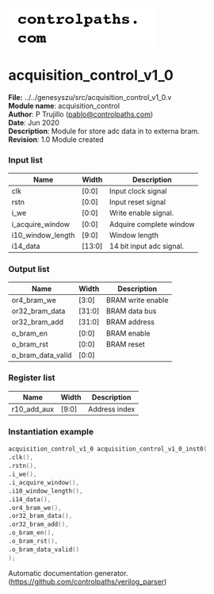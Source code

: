 ![image](logo.png)
#  acquisition_control_v1_0 
 **File:** ../../genesyszu/src/acquisition_control_v1_0.v  
**Module name**\: acquisition_control  
**Author**\: P Trujillo (pablo@controlpaths.com\)  
**Date**\: Jun 2020  
**Description**\: Module for store adc data in to externa bram.  
**Revision**\: 1.0 Module created  

### Input list  
|**Name**|**Width**|**Description**|  
|-|-|-|  
|clk|[0:0]|Input clock signal|  
|rstn|[0:0]|Input reset signal|  
|i_we|[0:0]|Write enable signal.|  
|i_acquire_window|[0:0]|Adquire complete window|  
|i10_window_length|[9:0]|Window length|  
|i14_data|[13:0]|14 bit input adc signal.|  

### Output list  
|**Name**|**Width**|**Description**|  
|-|-|-|  
|or4_bram_we|[3:0]|BRAM write enable|  
|or32_bram_data|[31:0]|BRAM data bus|  
|or32_bram_add|[31:0]|BRAM address|  
|o_bram_en|[0:0]|BRAM enable|  
|o_bram_rst|[0:0]|BRAM reset|  
|o_bram_data_valid|[0:0]||  

### Register list  
|**Name**|**Width**|**Description**|  
|-|-|-|  
|r10_add_aux|[9:0]|Address index|  

### Instantiation example 
 ```verilog   
acquisition_control_v1_0 acquisition_control_v1_0_inst0(  
.clk(),  
.rstn(),  
.i_we(),  
.i_acquire_window(),  
.i10_window_length(),  
.i14_data(),  
.or4_bram_we(),  
.or32_bram_data(),  
.or32_bram_add(),  
.o_bram_en(),  
.o_bram_rst(),  
.o_bram_data_valid()   
);   
```

Automatic documentation generator. (https://github.com/controlpaths/verilog_parser)